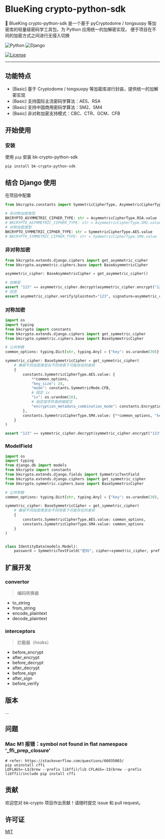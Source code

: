 # BlueKing crypto-python-sdk

️🔧 BlueKing crypto-python-sdk 是一个基于 pyCryptodome / tongsuopy 等加密库的轻量级密码学工具包，为 Python 应用统一的加解密实现，
便于项目在不同的加密方式之间进行无侵入切换

![Python](https://badgen.net/badge/python/%3E=3.6.12,%3C3.11/green?icon=github)
![Django](https://badgen.net/badge/django/%3E=3.1.5,%3C=4.2.1/yellow?icon=github)

[![License](https://img.shields.io/badge/license-MIT-brightgreen.svg?style=flat)](LICENSE)


---

## 功能特点

* [Basic] 基于 Cryptodome / tongsuopy 等加密库进行封装，提供统一的加解密实现
* [Basic] 支持国际主流密码学算法：AES、RSA
* [Basic] 支持中国商用密码学算法：SM2、SM4
* [Basic] 非对称加密支持模式：CBC、CTR、GCM、CFB

## 开始使用

### 安装

使用 `pip` 安装 bk-crypto-python-sdk

```shell
pip install bk-crypto-python-sdk
```

## 结合 Django 使用

在项目中配置

```python
from bkcrypto.constants import SymmetricCipherType, AsymmetricCipherType

# 非对称加密类型
BKCRYPTO_ASYMMETRIC_CIPHER_TYPE: str = AsymmetricCipherType.RSA.value
# BKCRYPTO_ASYMMETRIC_CIPHER_TYPE: str = AsymmetricCipherType.SM2.value
# 对称加密类型
BKCRYPTO_SYMMETRIC_CIPHER_TYPE: str = SymmetricCipherType.AES.value
# BKCRYPTO_SYMMETRIC_CIPHER_TYPE: str = SymmetricCipherType.SM4.value
```

### 非对称加密

```python
from bkcrypto.extends.django.ciphers import get_asymmetric_cipher
from bkcrypto.asymmetric.ciphers.base import BaseAsymmetricCipher

asymmetric_cipher: BaseAsymmetricCipher = get_asymmetric_cipher()

# 加解密
assert "123" == asymmetric_cipher.decrypt(asymmetric_cipher.encrypt("123"))
# 验签
assert asymmetric_cipher.verify(plaintext="123", signature=asymmetric_cipher.sign("123"))
```

### 对称加密

```python
import os
import typing
from bkcrypto import constants
from bkcrypto.extends.django.ciphers import get_symmetric_cipher
from bkcrypto.symmetric.ciphers.base import BaseSymmetricCipher

# 公共参数
common_options: typing.Dict[str, typing.Any] = {"key": os.urandom(30)}

symmetric_cipher: BaseSymmetricCipher = get_symmetric_cipher(
    # 兼容不同加密类型在不同场景下可能存在的差异
    {
        constants.SymmetricCipherType.AES.value: {
            **common_options,
            "key_size": 24,
            "mode": constants.SymmetricMode.CFB,
            # 固定 iv
            "iv": os.urandom(16),
            # 指定按字符串拼接密文
            "encryption_metadata_combination_mode": constants.EncryptionMetadataCombinationMode.STRING_SEP,
        },
        constants.SymmetricCipherType.SM4.value: {**common_options, "key_size": 16, "mode": constants.SymmetricMode.CBC}
    }
)

assert "123" == symmetric_cipher.decrypt(symmetric_cipher.encrypt("123"))
```

### ModelField

```python
import os
import typing
from django.db import models
from bkcrypto import constants
from bkcrypto.extends.django.fields import SymmetricTextField
from bkcrypto.extends.django.ciphers import get_symmetric_cipher
from bkcrypto.symmetric.ciphers.base import BaseSymmetricCipher

# 公共参数
common_options: typing.Dict[str, typing.Any] = {"key": os.urandom(30), "mode": constants.SymmetricMode.CBC}

symmetric_cipher: BaseSymmetricCipher = get_symmetric_cipher(
    # 兼容不同加密类型在不同场景下可能存在的差异
    {
        constants.SymmetricCipherType.AES.value: common_options,
        constants.SymmetricCipherType.SM4.value: common_options
    }
)


class IdentityData(models.Model):
    password = SymmetricTextField("密码", cipher=symmetric_cipher, prefix="aes_str:::", blank=True, null=True)
```

## 扩展开发

### convertor

> 编码转换器

* to_string
* from_string
* encode_plaintext
* decode_plaintext

### interceptors

> 拦截器（hooks）

* before_encrypt
* after_encrypt
* before_decrypt
* after_decrypt
* before_sign
* after_sign
* before_verify

## 版本

...

## 问题

### Mac M1 报错：symbol not found in flat namespace '_ffi_prep_closure'

```shell
# refer: https://stackoverflow.com/questions/66035003/
pip uninstall cffi
LDFLAGS=-L$(brew --prefix libffi)/lib CFLAGS=-I$(brew --prefix libffi)/include pip install cffi
```

## 贡献

欢迎您对 bk-crypto 项目作出贡献！请随时提交 issue 和 pull request。

## 许可证

[MIT](LICENSE)
